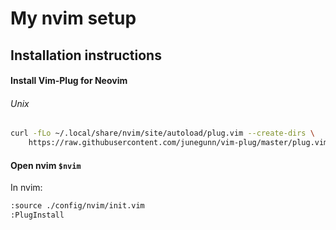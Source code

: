 # My nvim setup

## Installation instructions

#### Install Vim-Plug for Neovim

###### Unix

```sh
curl -fLo ~/.local/share/nvim/site/autoload/plug.vim --create-dirs \
    https://raw.githubusercontent.com/junegunn/vim-plug/master/plug.vim
```
#### Open nvim `$nvim`
In nvim:
```sh
:source ./config/nvim/init.vim
:PlugInstall
```



